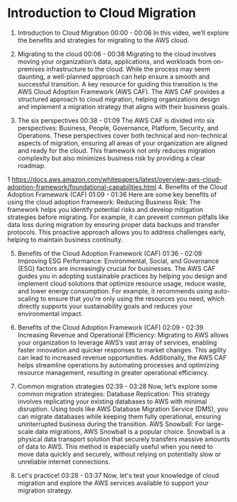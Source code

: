 # Introduction to Cloud Migration

1. Introduction to Cloud Migration
00:00 - 00:06
In this video, we’ll explore the benefits and strategies for migrating to the AWS cloud.

2. Migrating to the cloud
00:06 - 00:38
Migrating to the cloud involves moving your organization’s data, applications, and workloads from on-premises infrastructure to the cloud. While the process may seem daunting, a well-planned approach can help ensure a smooth and successful transition. A key resource for guiding this transition is the AWS Cloud Adoption Framework (AWS CAF). The AWS CAF provides a structured approach to cloud migration, helping organizations design and implement a migration strategy that aligns with their business goals.

3. The six perspectives
00:38 - 01:09
The AWS CAF is divided into six perspectives: Business, People, Governance, Platform, Security, and Operations. These perspectives cover both technical and non-technical aspects of migration, ensuring all areas of your organization are aligned and ready for the cloud. This framework not only reduces migration complexity but also minimizes business risk by providing a clear roadmap.

1 https://docs.aws.amazon.com/whitepapers/latest/overview-aws-cloud-adoption-framework/foundational-capabilities.html
4. Benefits of the Cloud Adoption Framework (CAF)
01:09 - 01:36
Here are some key benefits of using the cloud adoption framework: Reducing Business Risk: The framework helps you identify potential risks and develop mitigation strategies before migrating. For example, it can prevent common pitfalls like data loss during migration by ensuring proper data backups and transfer protocols. This proactive approach allows you to address challenges early, helping to maintain business continuity.

5. Benefits of the Cloud Adoption Framework (CAF)
01:36 - 02:09
Improving ESG Performance: Environmental, Social, and Governance (ESG) factors are increasingly crucial for businesses. The AWS CAF guides you in adopting sustainable practices by helping you design and implement cloud solutions that optimize resource usage, reduce waste, and lower energy consumption. For example, it recommends using auto-scaling to ensure that you're only using the resources you need, which directly supports your sustainability goals and reduces your environmental impact.

6. Benefits of the Cloud Adoption Framework (CAF)
02:09 - 02:39
Increasing Revenue and Operational Efficiency: Migrating to AWS allows your organization to leverage AWS’s vast array of services, enabling faster innovation and quicker responses to market changes. This agility can lead to increased revenue opportunities. Additionally, the AWS CAF helps streamline operations by automating processes and optimizing resource management, resulting in greater operational efficiency.

7. Common migration strategies
02:39 - 03:28
Now, let’s explore some common migration strategies: Database Replication: This strategy involves replicating your existing databases to AWS with minimal disruption. Using tools like AWS Database Migration Service (DMS), you can migrate databases while keeping them fully operational, ensuring uninterrupted business during the transition. AWS Snowball: For large-scale data migrations, AWS Snowball is a popular choice. Snowball is a physical data transport solution that securely transfers massive amounts of data to AWS. This method is especially useful when you need to move data quickly and securely, without relying on potentially slow or unreliable internet connections.

8. Let's practice!
03:28 - 03:37
Now, let's test your knowledge of cloud migration and explore the AWS services available to support your migration strategy.